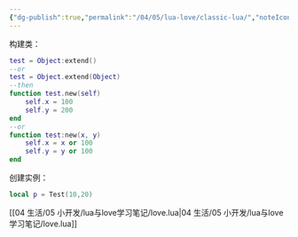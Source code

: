 ```yaml
---
{"dg-publish":true,"permalink":"/04/05/lua-love/classic-lua/","noteIcon":"","created":"2025-01-31T00:35","updated":"2025-07-01T20:58"}
---
```


构建类：
```lua
test = Object:extend()
--or
test = Object.extend(Object)
--then
function test.new(self)
    self.x = 100
    self.y = 200
end
--or
function test:new(x, y)
    self.x = x or 100
    self.y = y or 100
end
```
创建实例：
```lua
local p = Test(10,20)
```
[[04 生活/05 小开发/lua与love学习笔记/love.lua\|04 生活/05 小开发/lua与love学习笔记/love.lua]]